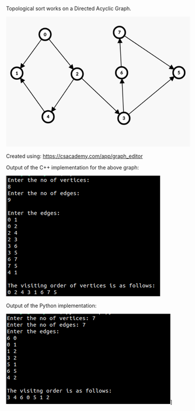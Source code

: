 Topological sort works on a Directed Acyclic Graph. 

![Screenshot](topsortgraph.png)

Created using: https://csacademy.com/app/graph_editor

Output of the C++ implementation for the above graph:

![Screenshot](topsortoutput.png)

Output of the Python implementation:

![Screenshot](topsortpy.png)]
